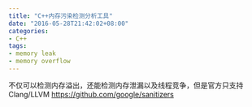 ```yaml
---
title: "C++内存污染检测分析工具"
date: "2016-05-28T21:42:02+08:00"
categories:
- C++
tags:
- memory leak
- memory overflow
---
```


不仅可以检测内存溢出，还能检测内存泄漏以及线程竞争，但是官方只支持Clang/LLVM
https://github.com/google/sanitizers


